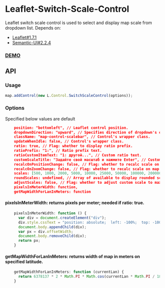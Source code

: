 # Leaflet-Switch-Scale-Control
Leaflet switch scale control is used to select and display map scale from dropdown list. Depends on:
* [Leaflet#1.7.1](https://leafletjs.com/reference-1.7.1.html)
* [Semantic-UI#2.2.4](https://github.com/Semantic-Org/Semantic-UI)
### [DEMO](https://flexberry.github.io/leaflet-switch-scale-control/examples/demo.html)
## API
### Usage
```javascript
map.addControl(new L.Control.SwitchScaleControl(options));
```
### Options
Specified below values are default
```json
    position: "bottomleft", // Leaflet control position.
    dropdownDirection: "upward", // Specifies direction of dropdown's openning.
    className: "map-control-scalebar", // Control's wrapper class.
    updateWhenIdle: false, // Control's wrapper class.
    ratio: true, // Flag: whether to display ratio prefix.
    ratioPrefix: "1:", // Ratio prefix text.
    ratioCustomItemText: "1: другой...", // Custom ratio text.
    customScaleTitle: "Задайте свой масштаб и нажмите Enter", // Custom scale title text.
    recalcOnPositionChange: false, // Flag: whether to recalc scale on map position change.
    recalcOnZoomChange: false, // Flag: whether to recalc scale on map zoom change.
    scales: [500, 1000, 2000, 5000, 10000, 25000, 50000, 100000, 200000, 500000, 1000000, 2500000, 5000000, 10000000], // Array of available to select scales
    roundScales: undefined, // Array of available to display rounded scales
    adjustScales: false, // Flag: whether to adjust custom scale to max of scales
    pixelsInMeterWidth: function,
    getMapWidthForLanInMeters: function
```
#### pixelsInMeterWidth: returns pixels per meter; needed if ratio: true.
```javascript
    pixelsInMeterWidth: function () {
      var div = document.createElement("div");
      div.style.cssText = "position: absolute;  left: -100%;  top: -100%;  width: 100cm;";
      document.body.appendChild(div);
      var px = div.offsetWidth;
      document.body.removeChild(div);
      return px;
    }
```
#### getMapWidthForLanInMeters: returns width of map in meters on specified latitude.
```javascript
    getMapWidthForLanInMeters: function (currentLan) {
      return 6378137 * 2 * Math.PI * Math.cos(currentLan * Math.PI / 180);
    }
```